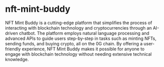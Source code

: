 # nft-mint-buddy
NFT Mint Buddy is a cutting-edge platform that simplifies the process of interacting with blockchain technology and cryptocurrencies through an AI-driven chatbot. The platform employs natural language processing and advanced APIs to guide users step-by-step in tasks such as minting NFTs, sending funds, and buying crypto, all on the 0G chain. By offering a user-friendly experience, NFT Mint Buddy makes it possible for anyone to engage with blockchain technology without needing extensive technical knowledge.
